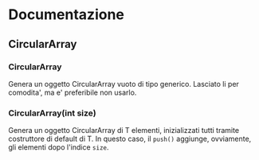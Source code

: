 # Documentazione

## CircularArray

### CircularArray
Genera un oggetto CircularArray vuoto di tipo generico. Lasciato li per comodita', ma e'
preferibile non usarlo.

### CircularArray(int size)
Genera un oggetto CircularArray di T elementi, inizializzati tutti tramite
costruttore di default di T.
In questo caso, il ```push()``` aggiunge, ovviamente, gli elementi dopo
l'indice ```size```.